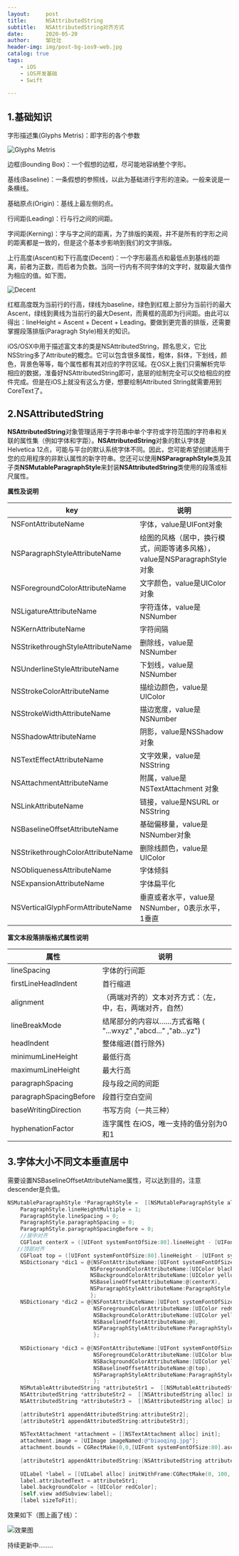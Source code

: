```yaml
---
layout:     post
title:      NSAttributedString
subtitle:   NSAttributedString对齐方式
date:       2020-05-20
author:     邹壮壮
header-img: img/post-bg-ios9-web.jpg
catalog: true
tags:
    - iOS
    - iOS开发基础
    - Swift

---
```


## 1.基础知识

字形描述集(Glyphs Metris)：即字形的各个参数

![Glyphs Metris](https://zou145688zhuang.github.io/img/font_base/font_base_1.jpg"字形参数")

边框(Bounding Box)：一个假想的边框，尽可能地容纳整个字形。

基线(Baseline)：一条假想的参照线，以此为基础进行字形的渲染。一般来说是一条横线。

基础原点(Origin)：基线上最左侧的点。

行间距(Leading)：行与行之间的间距。

字间距(Kerning)：字与字之间的距离，为了排版的美观，并不是所有的字形之间的距离都是一致的，但是这个基本步影响到我们的文字排版。

上行高度(Ascent)和下行高度(Decent)：一个字形最高点和最低点到基线的距离，前者为正数，而后者为负数。当同一行内有不同字体的文字时，就取最大值作为相应的值。如下图，

![Decent](https://zou145688zhuang.github.io/img/font_base/font_base_0.jpg "字形参数")

红框高度既为当前行的行高，绿线为baseline，绿色到红框上部分为当前行的最大Ascent，绿线到黄线为当前行的最大Desent，而黄框的高即为行间距。由此可以得出：lineHeight = Ascent + Decent + Leading。要做到更完善的排版，还需要掌握段落排版(Paragragh Style)相关的知识。

iOS/OSX中用于描述富文本的类是NSAttributedString，顾名思义，它比NSString多了Attribute的概念。它可以包含很多属性，粗体，斜体，下划线，颜色，背景色等等，每个属性都有其对应的字符区域。在OSX上我们只需解析完毕相应的数据，准备好NSAttributedString即可，底层的绘制完全可以交给相应的控件完成。但是在iOS上就没有这么方便，想要绘制Attributed String就需要用到CoreText了。



## 2.NSAttributedString

**NSAttributedString**对象管理适用于字符串中单个字符或字符范围的字符串和关联的属性集（例如字体和字距）。**NSAttributedString**对象的默认字体是Helvetica 12点，可能与平台的默认系统字体不同。因此，您可能希望创建适用于您的应用程序的非默认属性的新字符串。您还可以使用**NSParagraphStyle**类及其子类**NSMutableParagraphStyle**来封装**NSAttributedString**类使用的段落或标尺属性。

**属性及说明**

| key                               | 说明                                                         |
| --------------------------------- | ------------------------------------------------------------ |
| NSFontAttributeName               | 字体，value是UIFont对象                                      |
| NSParagraphStyleAttributeName     | 绘图的风格（居中，换行模式，间距等诸多风格），value是NSParagraphStyle对象 |
| NSForegroundColorAttributeName    | 文字颜色，value是UIColor对象                                 |
| NSLigatureAttributeName           | 字符连体，value是NSNumber                                    |
| NSKernAttributeName               | 字符间隔                                                     |
| NSStrikethroughStyleAttributeName | 删除线，value是NSNumber                                      |
| NSUnderlineStyleAttributeName     | 下划线，value是NSNumber                                      |
| NSStrokeColorAttributeName        | 描绘边颜色，value是UIColor                                   |
| NSStrokeWidthAttributeName        | 描边宽度，value是NSNumber                                    |
| NSShadowAttributeName             | 阴影，value是NSShadow对象                                    |
| NSTextEffectAttributeName         | 文字效果，value是NSString                                    |
| NSAttachmentAttributeName         | 附属，value是NSTextAttachment 对象                           |
| NSLinkAttributeName               | 链接，value是NSURL or NSString                               |
| NSBaselineOffsetAttributeName     | 基础偏移量，value是NSNumber对象                              |
| NSStrikethroughColorAttributeName | 删除线颜色，value是UIColor                                   |
| NSObliquenessAttributeName        | 字体倾斜                                                     |
| NSExpansionAttributeName          | 字体扁平化                                                   |
| NSVerticalGlyphFormAttributeName  | 垂直或者水平，value是 NSNumber，0表示水平，1垂直             |

**富文本段落排版格式属性说明**

| 属性                   | 说明                                                         |
| ---------------------- | ------------------------------------------------------------ |
| lineSpacing            | 字体的行间距                                                 |
| firstLineHeadIndent    | 首行缩进                                                     |
| alignment              | （两端对齐的）文本对齐方式：（左，中，右，两端对齐，自然）   |
| lineBreakMode          | 结尾部分的内容以……方式省略 ( "...wxyz" ,"abcd..." ,"ab...yz") |
| headIndent             | 整体缩进(首行除外)                                           |
| minimumLineHeight      | 最低行高                                                     |
| maximumLineHeight      | 最大行高                                                     |
| paragraphSpacing       | 段与段之间的间距                                             |
| paragraphSpacingBefore | 段首行空白空间                                               |
| baseWritingDirection   | 书写方向（一共三种）                                         |
| hyphenationFactor      | 连字属性 在iOS，唯一支持的值分别为0和1                       |



## 3.字体大小不同文本垂直居中

需要设置NSBaselineOffsetAttributeName属性，可以达到目的，注意descender是负值。

```objective-c
NSMutableParagraphStyle *ParagraphStyle =  [[NSMutableParagraphStyle alloc] init];
    ParagraphStyle.lineHeightMultiple = 1;
    ParagraphStyle.lineSpacing = 0;
    ParagraphStyle.paragraphSpacing = 0;
    ParagraphStyle.paragraphSpacingBefore = 0;
    //居中对齐
    CGFloat centerX = ([UIFont systemFontOfSize:80].lineHeight - [UIFont systemFontOfSize:30].lineHeight)/2 + (([UIFont systemFontOfSize:80].descender - [UIFont systemFontOfSize:30].descender));
   //顶部对齐
    CGFloat top = ([UIFont systemFontOfSize:80].lineHeight - [UIFont systemFontOfSize:20].lineHeight)/2 - ([UIFont systemFontOfSize:80].descender - [UIFont systemFontOfSize:20].descender)/2;
    NSDictionary *dic1 = @{NSFontAttributeName:[UIFont systemFontOfSize:30],
                          NSForegroundColorAttributeName:[UIColor blackColor],
                          NSBackgroundColorAttributeName:[UIColor yellowColor],
                          NSBaselineOffsetAttributeName:@(centerX),
                          NSParagraphStyleAttributeName:ParagraphStyle
                          };
    NSDictionary *dic2 = @{NSFontAttributeName:[UIFont systemFontOfSize:80],
                           NSForegroundColorAttributeName:[UIColor redColor],
                           NSBackgroundColorAttributeName:[UIColor yellowColor],
                           NSBaselineOffsetAttributeName:@0,
                           NSParagraphStyleAttributeName:ParagraphStyle
                           };
    
    NSDictionary *dic3 = @{NSFontAttributeName:[UIFont systemFontOfSize:20],
                           NSForegroundColorAttributeName:[UIColor blueColor],
                           NSBackgroundColorAttributeName:[UIColor yellowColor],
                           NSBaselineOffsetAttributeName:@(top),
                           NSParagraphStyleAttributeName:ParagraphStyle
                           };
    NSMutableAttributedString *attributeStr1 =  [[NSMutableAttributedString alloc] initWithString:@"￥" attributes:dic1];
    NSAttributedString *attributeStr2 =  [[NSAttributedString alloc] initWithString:@" 58" attributes:dic2];
    NSAttributedString *attributeStr3 =  [[NSAttributedString alloc] initWithString:@" .88" attributes:dic3];
    
    [attributeStr1 appendAttributedString:attributeStr2];
    [attributeStr1 appendAttributedString:attributeStr3];
    
    NSTextAttachment *attachment = [[NSTextAttachment alloc] init];
    attachment.image = [UIImage imageNamed:@"biaoqing.jpg"];
    attachment.bounds = CGRectMake(0,0,[UIFont systemFontOfSize:80].ascender,[UIFont systemFontOfSize:80].ascender);
    
    [attributeStr1 appendAttributedString:[NSAttributedString attributedStringWithAttachment:attachment]];
    
    UILabel *label = [[UILabel alloc] initWithFrame:CGRectMake(0, 100, 300, 50)];
    label.attributedText = attributeStr1;
    label.backgroundColor = [UIColor redColor];
    [self.view addSubview:label];
    [label sizeToFit];
```

效果如下（图上画了线）：

![效果图](https://zou145688zhuang.github.io/img/font_base/font_base_2.png "字形参数")

持续更新中……..